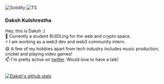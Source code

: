 ![Solidity](https://img.shields.io/badge/Solidity-e6e6e6?style=for-the-badge&logo=solidity&logoColor=black) ![TS](https://img.shields.io/badge/TypeScript-007ACC?style=for-the-badge&logo=typescript&logoColor=white) 
 
### Daksh Kulshrestha

Hey, this is Daksh :)
<br>
💬 Currently a student BUIDLing for the web and crypto space.
<br>
⚡ I am working as a web3 dev and web3 community intern.
<br>
😄 A few of my hobbies apart from tech industry includes music production, cricket and playing video games!
<br> 
📫 I'm pretty active on [twitter](https://twitter.com/0xDak). Would love to have a talk!
<br>
<br>

[![Daksh's github stats](https://github-readme-stats.vercel.app/api?username=dawksh&count_private=true&show_icons=true&theme=radical)](https://github.com/DevDaksh/github-readme-stats)

